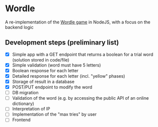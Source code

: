 # Wordle

A re-implementation of the [Wordle game](https://www.nytimes.com/games/wordle/index.html) in NodeJS,
with a focus on the backend logic

## Development steps (preliminary list)

- [x] Simple app with a GET endpoint that returns a boolean for a trial word (solution stored in code/file)
- [x] Simple validation (word must have 5 letters)
- [x] Boolean response for each letter
- [x] Detailed response for each letter (incl. "yellow" phases)
- [x] Storage of result in a database
- [x] POST/PUT endpoint to modify the word
- [ ] DB migration
- [ ] Validation of the word (e.g. by accessing the public API of an online dictionary)
- [ ] Interpretation of IP
- [ ] Implementation of the "max tries" by user
- [ ] Frontend
